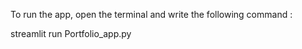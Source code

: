 To run the app, open the terminal and write the following command : 

streamlit run Portfolio_app.py
